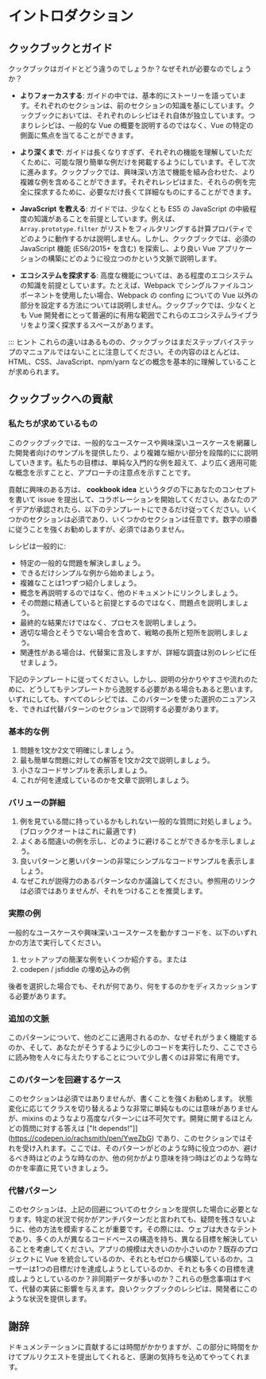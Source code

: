 # イントロダクション

## クックブックとガイド

クックブックはガイドとどう違うのでしょうか？なぜそれが必要なのでしょうか？

- **よりフォーカスする**: ガイドの中では、基本的にストーリーを語っています。それぞれのセクションは、前のセクションの知識を基にしています。クックブックにおいては、それぞれのレシピはそれ自体が独立しています。つまりレシピは、一般的な Vue の概要を説明するのではなく、Vue の特定の側面に焦点を当てることができます。

- **より深くまで**: ガイドは長くなりすぎず、それぞれの機能を理解していただくために、可能な限り簡単な例だけを掲載するようにしています。そして次に進みます。クックブックでは、興味深い方法で機能を組み合わせた、より複雑な例を含めることができます。それぞれレシピはまた、それらの例を完全に探求するために、必要なだけ長くて詳細なものにすることができます。

- **JavaScript を教える**: ガイドでは、少なくとも ES5 の JavaScript の中級程度の知識があることを前提としています。例えば、 `Array.prototype.filter` がリストをフィルタリングする計算プロパティでどのように動作するかは説明しません。しかし、クックブックでは、必須の JavaScript 機能 (ES6/2015+ を含む) を探索し、より良い Vue アプリケーションの構築にどのように役立つのかという文脈で説明します。

- **エコシステムを探求する**: 高度な機能については、ある程度のエコシステムの知識を前提としています。たとえば、Webpack でシングルファイルコンポーネントを使用したい場合、Webpack の confing についての Vue 以外の部分を設定する方法については説明しません。クックブックでは、少なくとも Vue 開発者にとって普遍的に有用な範囲でこれらのエコシステムライブラリをより深く探求するスペースがあります。

::: ヒント
これらの違いはあるものの、クックブックはまだステップバイステップのマニュアルではないことに注意してください。その内容のほとんどは、HTML、CSS、JavaScript、npm/yarn などの概念を基本的に理解していることが求められます。

## クックブックへの貢献

### 私たちが求めているもの

このクックブックでは、一般的なユースケースや興味深いユースケースを網羅した開発者向けのサンプルを提供したり、より複雑な細かい部分を段階的にに説明していきます。私たちの目標は、単純な入門的な例を超えて、より広く適用可能な概念を示すことと、アプローチの注意点を示すことです。

貢献に興味のある方は、 **cookbook idea** というタグの下にあなたのコンセプトを書いて issue を提出して、コラボレーションを開始してください。あなたのアイデアが承認されたら、以下のテンプレートにできるだけ従ってください。いくつかのセクションは必須であり、いくつかのセクションは任意です。数字の順番に従うことを強くお勧めしますが、必須ではありません。

レシピは一般的に:

- 特定の一般的な問題を解決しましょう。
- できるだけシンプルな例から始めましょう。
- 複雑なことは1つずつ紹介しましょう。
- 概念を再説明するのではなく、他のドキュメントにリンクしましょう。
- その問題に精通していると前提とするのではなく、問題点を説明しましょう。
- 最終的な結果だけではなく、プロセスを説明しましょう。
- 適切な場合とそうでない場合を含めて、戦略の長所と短所を説明しましょう。
- 関連性がある場合は、代替案に言及しますが、詳細な調査は別のレシピに任せましょう。

下記のテンプレートに従ってください。しかし、説明の分かりやすさや流れのために、どうしてもテンプレートから逸脱する必要がある場合もあると思います。いずれにしても、すべてのレシピでは、このパターンを使った選択のニュアンスを、できれば代替パターンのセクションで説明する必要があります。

### 基本的な例 <Badge text="必須" type="error" />

1.  問題を1文か2文で明確にしましょう。
2.  最も簡単な問題に対しての解答を1文か2文で説明しましょう。
3.  小さなコードサンプルを表示しましょう。
4.  これが何を達成しているのかを文章で説明しましょう。

### バリューの詳細 <Badge text="必須" type="error" />

1.  例を見ている間に持っているかもしれない一般的な質問に対処しましょう。(ブロッククオートはこれに最適です)
2.  よくある間違いの例を示し、どのように避けることができるかを示しましょう。
3.  良いパターンと悪いパターンの非常にシンプルなコードサンプルを表示しましょう。
4.  なぜこれが説得力のあるパターンなのか議論してください。参照用のリンクは必須ではありませんが、それをつけることを推奨します。

### 実際の例 <Badge text="必須" type="error" />

一般的なユースケースや興味深いユースケースを動かすコードを、以下のいずれかの方法で実行してください。

1.  セットアップの簡潔な例をいくつか紹介する。または
2.  codepen / jsfiddle の埋め込みの例

後者を選択した場合でも、それが何であり、何をするのかをディスカッションする必要があります。

### 追加の文脈 <Badge text="任意" />

このパターンについて、他のどこに適用されるのか、なぜそれがうまく機能するのか、そして、あなたがそうするように少しのコードを実行したり、ここでさらに読み物を人々に与えたりすることについて少し書くのは非常に有用です。

### このパターンを回避するケース <Badge text="任意" />

このセクションは必須ではありませんが、書くことを強くお勧めします。 状態変化に応じてクラスを切り替えるような非常に単純なものには意味がありませんが、mixins のようなより高度なパターンには不可欠です。開発に関するほとんどの質問に対する答えは ["It depends!"]](https://codepen.io/rachsmith/pen/YweZbG) であり、このセクションではそれを受け入れます。ここでは、そのパターンがどのような時に役立つのか、避けるべき時はどのような時なのか、他の何かがより意味を持つ時はどのような時なのかを率直に見ていきましょう。

### 代替パターン <Badge text="必須 回避のセクションに付随する" type="warning" />

このセクションは、上記の回避についてのセクションを提供した場合に必要となります。特定の状況で何かがアンチパターンだと言われても、疑問を残さないように、他の方法を模索することが重要です。その際には、ウェブは大きなテントであり、多くの人が異なるコードベースの構造を持ち、異なる目標を解決していることを考慮してください。アプリの規模は大きいのか小さいのか？既存のプロジェクトに Vue を統合しているのか、それともゼロから構築しているのか。ユーザーは1つの目標だけを達成しようとしているのか、それとも多くの目標を達成しようとしているのか？非同期データが多いのか？これらの懸念事項はすべて、代替の実装に影響を与えます。良いクックブックのレシピは、開発者にこのような状況を提供します。

## 謝辞

ドキュメンテーションに貢献するには時間がかかりますが、この部分に時間をかけてプルリクエストを提出してくれると、感謝の気持ちを込めてやってくれます。
